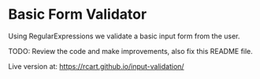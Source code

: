 # Basic Form Validator

Using RegularExpressions we validate a basic input form from the user.

TODO: Review the code and make improvements, also fix this README file.

Live version at: https://rcart.github.io/input-validation/
